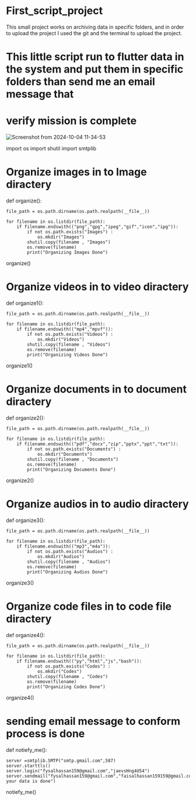 # First_script_project
This small project works on archiving data in specific folders, and in order to upload the project I used the git and the terminal to upload the project.


# This little script run to flutter data in the system and put them in specific folders than send me an email message that 
# verify mission is complete

![Screenshot from 2024-10-04 11-34-53](https://github.com/user-attachments/assets/ce3de8e2-a226-498e-a348-c596486b1a20)


import os 
import shutil
import smtplib

# Organize images in to Image diractery

def organize():
    
    file_path = os.path.dirname(os.path.realpath(__file__))

    for filename in os.listdir(file_path):
        if filename.endswith(("png","gpg","ipeg","gif","icon","ipg")):
            if not os.path.exists("Images") :
                os.mkdir("Images")
            shutil.copy(filename , "Images")
            os.remove(filename)
            print("Organizing Images Done")
organize()


# Organize videos in to video diractery

def organize1():
    
    file_path = os.path.dirname(os.path.realpath(__file__))

    for filename in os.listdir(file_path):
        if filename.endswith(("mp4","mpvf")):
            if not os.path.exists("Videos") :
                os.mkdir("Videos")
            shutil.copy(filename , "Videos")
            os.remove(filename)
            print("Organizing Videos Done")
organize1()

# Organize documents in to document diractery


def organize2():
    
    file_path = os.path.dirname(os.path.realpath(__file__))

    for filename in os.listdir(file_path):
        if filename.endswith(("pdf","docx","zip","pptx","ppt","txt")):
            if not os.path.exists("Documents") :
                os.mkdir("Documents")
            shutil.copy(filename , "Documents")
            os.remove(filename)
            print("Organizing Documents Done")
organize2()

# Organize audios in to audio diractery


def organize3():
    
    file_path = os.path.dirname(os.path.realpath(__file__))

    for filename in os.listdir(file_path):
        if filename.endswith(("mp3","m4a")):
            if not os.path.exists("Audios") :
                os.mkdir("Audios")
            shutil.copy(filename , "Audios")
            os.remove(filename)
            print("Organizing Audios Done")
organize3()

# Organize code files in to code file diractery

def organize4():
    
    file_path = os.path.dirname(os.path.realpath(__file__))

    for filename in os.listdir(file_path):
        if filename.endswith(("py","html","js","bash")):
            if not os.path.exists("Codes") :
                os.mkdir("Codes")
            shutil.copy(filename , "Codes")
            os.remove(filename)
            print("Organizing Codes Done")
organize4()

# sending email message to conform process is done

def notiefy_me():

    server =smtplib.SMTP("smtp.gmail.com",587)
    server.starttls()
    server.login("fysalhassan159@gmail.com","jaevsHng4U54")
    server.sendmail("fysalhassan159@gmail.com","faisalhassan159159@gmail.com","organizing your data is done")

notiefy_me()

